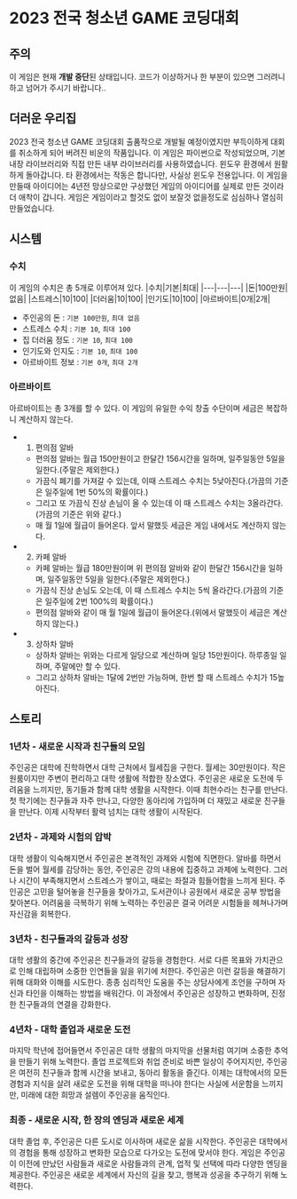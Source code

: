 # 2023 전국 청소년 GAME 코딩대회
## 주의
이 게임은 현재 **개발 중단**된 상태입니다. 코드가 이상하거나 한 부분이 있으면 그러려니 하고 넘어가 주시기 바랍니다..

## 더러운 우리집
2023 전국 청소년 GAME 코딩대회 출품작으로 개발될 예정이였지만 부득이하게 대회를 취소하게 되어 버려진 비운의 작품입니다. 이 게임은 파이썬으로 작성되었으며, 기본 내장 라이브러리와 직접 만든 내부 라이브러리를 사용하였습니다. 윈도우 환경에서 원활하게 돌아갑니다. 타 환경에서는 작동은 합니다만, 사실상 윈도우 전용입니다. 이 게임을 만들때 아이디어는 4년전 망상으로만 구상했던 게임의 아이디어를 실제로 만든 것이라 더 애착이 갑니다. 게임은 게임이라고 할것도 없이 보잘것 없을정도로 심심하나 열심히 만들었습니다.

## 시스템
### 수치
이 게임의 수치은 총 5개로 이루어져 있다.
|수치|기본|최대|
|---|---|---|
|돈|100만원|없음|
|스트레스|10|100|
|더러움|10|100|
|인기도|10|100|
|아르바이트|0개|2개|

* 주인공의 돈 : `기본 100만원`, `최대 없음`
* 스트레스 수치 : `기본 10`, `최대 100`
* 집 더러움 정도 : `기본 10`, `최대 100`
* 인기도와 인지도 : `기본 10`, `최대 100`
* 아르바이트 정보 : `기본 0개`, `최대 2개`

### 아르바이트
아르바이트는 총 3개를 할 수 있다. 이 게임의 유일한 수익 창출 수단이며 세금은 복잡하니 계산하지 않는다.
* 1. 편의점 알바
    - 편의점 알바는 월급 150만원이고 한달간 156시간을 일하며, 일주일동안 5일을 일한다.(주말은 제외한다.)
    - 가끔식 폐기를 가져갈 수 있는데, 이때 스트레스 수치는 5낮아진다.(가끔의 기준은 일주일에 1번 50%의 확률이다.)
    - 그리고 또 가끔식 진상 손님이 올 수 있는데 이 때 스트레스 수치는 3올라간다.(가끔의 기준은 위와 같다.)
    - 매 월 1일에 월급이 들어온다. 앞서 말했듯 세금은 게임 내에서도 계산하지 않는다.
* 2. 카페 알바
    - 카페 알바는 월급 180만원이며 위 편의점 알바와 같이 한달간 156시간을 일하며, 일주일동안 5일을 일한다.(주말은 제외한다.)
    - 가끔식 진상 손님도 오는데, 이 때 스트레스 수치는 5씩 올라간다.(가끔의 기준은 일주일에 2번 100%의 확률이다.)
    - 편의점 알바와 같이 매 월 1일에 월급이 들어온다.(위에서 말했듯이 세금은 계산하지 않는다.)
* 3. 상하차 알바
    - 상하차 알바는 위와는 다르게 일당으로 계산하며 일당 15만원이다. 하루종일 일하며, 주말에만 할 수 있다.
    - 그리고 상하차 알바는 1달에 2번만 가능하며, 한번 할 때 스트레스 수치가 15높아진다.

## 스토리
### 1년차 - 새로운 시작과 친구들의 모임
주인공은 대학에 진학하면서 대학 근처에서 월세집을 구한다. 월세는 30만원이다. 작은 원룸이지만 주변이 편리하고 대학 생활에 적합한 장소였다. 주인공은 새로운 도전에 두려움을 느끼지만, 동기들과 함께 대학 생활을 시작한다. 이때 최현수라는 친구를 만난다. 첫 학기에는 친구들과 자주 만나고, 다양한 동아리에 가입하며 더 재밌고 새로운 친구들을 만난다. 이제 시작부터 활력 넘치는 대학 생활이 시작된다.

### 2년차 - 과제와 시험의 압박
대학 생활이 익숙해지면서 주인공은 본격적인 과제와 시험에 직면한다. 알바를 하면서 돈을 벌어 월세를 감당하는 동안, 주인공은 강의 내용에 집중하고 과제에 노력한다. 그러나 시간이 부족해지면서 스트레스가 쌓이고, 때로는 좌절과 힘들어함을 느끼게 된다. 주인공은 고민을 털어놓을 친구들을 찾아가고, 도서관이나 공원에서 새로운 공부 방법을 찾아본다. 어려움을 극복하기 위해 노력하는 주인공은 결국 어려운 시험들을 헤쳐나가며 자신감을 회복한다.

### 3년차 - 친구들과의 갈등과 성장
대학 생활의 중간에 주인공은 친구들과의 갈등을 경험한다. 서로 다른 목표와 가치관으로 인해 대립하며 소중한 인연들을 잃을 위기에 처한다. 주인공은 이런 갈등을 해결하기 위해 대화와 이해를 시도한다. 종종 심리적인 도움을 주는 상담사에게 조언을 구하며 자신과 타인을 이해하는 방법을 배워간다. 이 과정에서 주인공은 성장하고 변화하며, 진정한 친구들과의 연결을 강화한다.

### 4년차 - 대학 졸업과 새로운 도전
마지막 학년에 접어들면서 주인공은 대학 생활의 마지막을 선물처럼 여기며 소중한 추억을 만들기 위해 노력한다. 졸업 프로젝트와 취업 준비로 바쁜 일상이 주어지지만, 주인공은 여전히 친구들과 함께 시간을 보내고, 동아리 활동을 즐긴다. 이제는 대학에서의 모든 경험과 지식을 살려 새로운 도전을 위해 대학을 떠나야 한다는 사실에 서운함을 느끼지만, 미래에 대한 희망과 설렘이 주인공을 움직인다.

### 최종 - 새로운 시작, 한 장의 엔딩과 새로운 세계
대학 졸업 후, 주인공은 다른 도시로 이사하며 새로운 삶을 시작한다. 주인공은 대학에서의 경험을 통해 성장하고 변화한 모습으로 다가오는 도전에 맞서야 한다. 게임은 주인공이 이전에 만났던 사람들과 새로운 사람들과의 관계, 업적 및 선택에 따라 다양한 엔딩을 제공한다. 주인공은 새로운 세계에서 자신의 길을 찾고, 행복과 성공을 추구하기 위해 노력한다.
